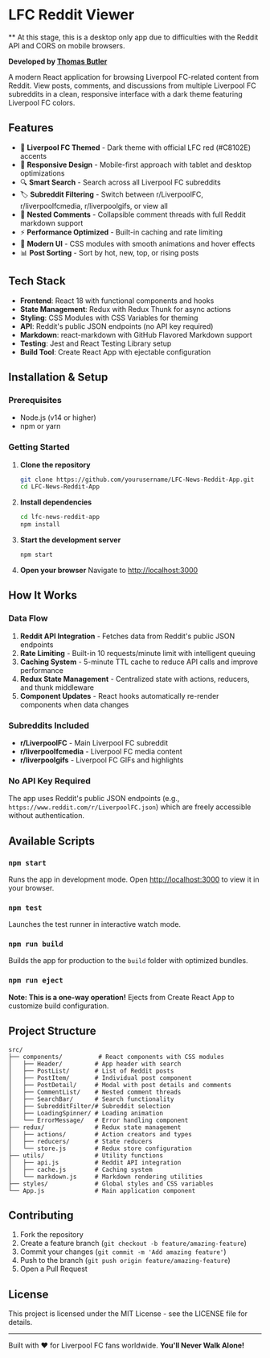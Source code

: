 # LFC Reddit Viewer 

** At this stage, this is a desktop only app due to difficulties with the Reddit API and CORS on mobile browsers. 

**Developed by [Thomas Butler](https://thomasjbutler.me)**

A modern React application for browsing Liverpool FC-related content from Reddit. View posts, comments, and discussions from multiple Liverpool FC subreddits in a clean, responsive interface with a dark theme featuring Liverpool FC colors.

## Features

- 🔴 **Liverpool FC Themed** - Dark theme with official LFC red (#C8102E) accents
- 📱 **Responsive Design** - Mobile-first approach with tablet and desktop optimizations
- 🔍 **Smart Search** - Search across all Liverpool FC subreddits
- 🏷️ **Subreddit Filtering** - Switch between r/LiverpoolFC, r/liverpoolfcmedia, r/liverpoolgifs, or view all
- 💬 **Nested Comments** - Collapsible comment threads with full Reddit markdown support
- ⚡ **Performance Optimized** - Built-in caching and rate limiting
- 🎨 **Modern UI** - CSS modules with smooth animations and hover effects
- 📊 **Post Sorting** - Sort by hot, new, top, or rising posts

## Tech Stack

- **Frontend**: React 18 with functional components and hooks
- **State Management**: Redux with Redux Thunk for async actions
- **Styling**: CSS Modules with CSS Variables for theming
- **API**: Reddit's public JSON endpoints (no API key required)
- **Markdown**: react-markdown with GitHub Flavored Markdown support
- **Testing**: Jest and React Testing Library setup
- **Build Tool**: Create React App with ejectable configuration

## Installation & Setup

### Prerequisites
- Node.js (v14 or higher)
- npm or yarn

### Getting Started

1. **Clone the repository**
   ```bash
   git clone https://github.com/yourusername/LFC-News-Reddit-App.git
   cd LFC-News-Reddit-App
   ```

2. **Install dependencies**
   ```bash
   cd lfc-news-reddit-app
   npm install
   ```

3. **Start the development server**
   ```bash
   npm start
   ```

4. **Open your browser**
   Navigate to [http://localhost:3000](http://localhost:3000)

## How It Works

### Data Flow
1. **Reddit API Integration** - Fetches data from Reddit's public JSON endpoints
2. **Rate Limiting** - Built-in 10 requests/minute limit with intelligent queuing
3. **Caching System** - 5-minute TTL cache to reduce API calls and improve performance
4. **Redux State Management** - Centralized state with actions, reducers, and thunk middleware
5. **Component Updates** - React hooks automatically re-render components when data changes

### Subreddits Included
- **r/LiverpoolFC** - Main Liverpool FC subreddit
- **r/liverpoolfcmedia** - Liverpool FC media content
- **r/liverpoolgifs** - Liverpool FC GIFs and highlights

### No API Key Required
The app uses Reddit's public JSON endpoints (e.g., `https://www.reddit.com/r/LiverpoolFC.json`) which are freely accessible without authentication.

## Available Scripts

### `npm start`
Runs the app in development mode. Open [http://localhost:3000](http://localhost:3000) to view it in your browser.

### `npm test`
Launches the test runner in interactive watch mode.

### `npm run build`
Builds the app for production to the `build` folder with optimized bundles.

### `npm run eject`
**Note: This is a one-way operation!** Ejects from Create React App to customize build configuration.

## Project Structure

```
src/
├── components/          # React components with CSS modules
│   ├── Header/         # App header with search
│   ├── PostList/       # List of Reddit posts
│   ├── PostItem/       # Individual post component
│   ├── PostDetail/     # Modal with post details and comments
│   ├── CommentList/    # Nested comment threads
│   ├── SearchBar/      # Search functionality
│   ├── SubredditFilter/# Subreddit selection
│   ├── LoadingSpinner/ # Loading animation
│   └── ErrorMessage/   # Error handling component
├── redux/              # Redux state management
│   ├── actions/        # Action creators and types
│   ├── reducers/       # State reducers
│   └── store.js        # Redux store configuration
├── utils/              # Utility functions
│   ├── api.js          # Reddit API integration
│   ├── cache.js        # Caching system
│   └── markdown.js     # Markdown rendering utilities
├── styles/             # Global styles and CSS variables
└── App.js              # Main application component
```

## Contributing

1. Fork the repository
2. Create a feature branch (`git checkout -b feature/amazing-feature`)
3. Commit your changes (`git commit -m 'Add amazing feature'`)
4. Push to the branch (`git push origin feature/amazing-feature`)
5. Open a Pull Request

## License

This project is licensed under the MIT License - see the LICENSE file for details.

---

Built with ❤️ for Liverpool FC fans worldwide. **You'll Never Walk Alone!**
